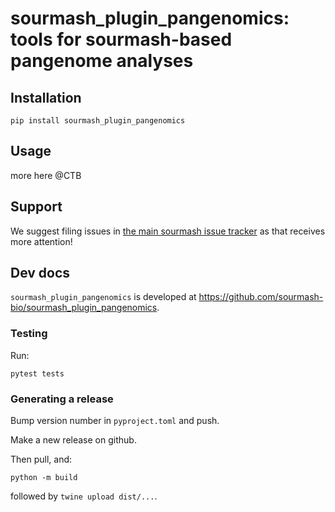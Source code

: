 # sourmash_plugin_pangenomics: tools for sourmash-based pangenome analyses

## Installation

```
pip install sourmash_plugin_pangenomics
```

## Usage

more here @CTB

## Support

We suggest filing issues in [the main sourmash issue tracker](https://github.com/dib-lab/sourmash/issues) as that receives more attention!

## Dev docs

`sourmash_plugin_pangenomics` is developed at https://github.com/sourmash-bio/sourmash_plugin_pangenomics.

### Testing

Run:
```
pytest tests
```

### Generating a release

Bump version number in `pyproject.toml` and push.

Make a new release on github.

Then pull, and:

```
python -m build
```

followed by `twine upload dist/...`.
